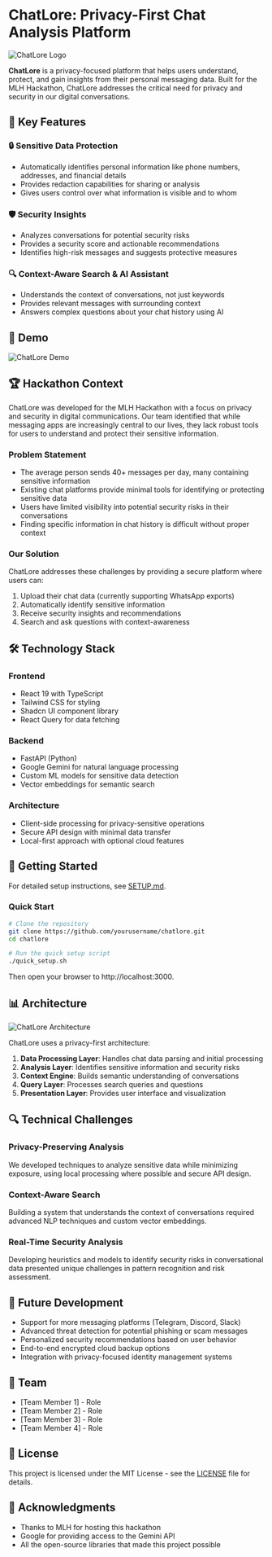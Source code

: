# ChatLore: Privacy-First Chat Analysis Platform

![ChatLore Logo](https://imgur.com/a/6Cg6xJL)

**ChatLore** is a privacy-focused platform that helps users understand, protect, and gain insights from their personal messaging data. Built for the MLH Hackathon, ChatLore addresses the critical need for privacy and security in our digital conversations.

## 🌟 Key Features

### 🔒 Sensitive Data Protection

-   Automatically identifies personal information like phone numbers, addresses, and financial details
-   Provides redaction capabilities for sharing or analysis
-   Gives users control over what information is visible and to whom

### 🛡️ Security Insights

-   Analyzes conversations for potential security risks
-   Provides a security score and actionable recommendations
-   Identifies high-risk messages and suggests protective measures

### 🔍 Context-Aware Search & AI Assistant

-   Understands the context of conversations, not just keywords
-   Provides relevant messages with surrounding context
-   Answers complex questions about your chat history using AI

## 📱 Demo

![ChatLore Demo](docs/images/chatlore_demo.gif)

## 🏆 Hackathon Context

ChatLore was developed for the MLH Hackathon with a focus on privacy and security in digital communications. Our team identified that while messaging apps are increasingly central to our lives, they lack robust tools for users to understand and protect their sensitive information.

### Problem Statement

-   The average person sends 40+ messages per day, many containing sensitive information
-   Existing chat platforms provide minimal tools for identifying or protecting sensitive data
-   Users have limited visibility into potential security risks in their conversations
-   Finding specific information in chat history is difficult without proper context

### Our Solution

ChatLore addresses these challenges by providing a secure platform where users can:

1. Upload their chat data (currently supporting WhatsApp exports)
2. Automatically identify sensitive information
3. Receive security insights and recommendations
4. Search and ask questions with context-awareness

## 🛠️ Technology Stack

### Frontend

-   React 19 with TypeScript
-   Tailwind CSS for styling
-   Shadcn UI component library
-   React Query for data fetching

### Backend

-   FastAPI (Python)
-   Google Gemini for natural language processing
-   Custom ML models for sensitive data detection
-   Vector embeddings for semantic search

### Architecture

-   Client-side processing for privacy-sensitive operations
-   Secure API design with minimal data transfer
-   Local-first approach with optional cloud features

## 🚀 Getting Started

For detailed setup instructions, see [SETUP.md](SETUP.md).

### Quick Start

```bash
# Clone the repository
git clone https://github.com/yourusername/chatlore.git
cd chatlore

# Run the quick setup script
./quick_setup.sh
```

Then open your browser to http://localhost:3000.

## 📊 Architecture

![ChatLore Architecture](docs/images/architecture_diagram.png)

ChatLore uses a privacy-first architecture:

1. **Data Processing Layer**: Handles chat data parsing and initial processing
2. **Analysis Layer**: Identifies sensitive information and security risks
3. **Context Engine**: Builds semantic understanding of conversations
4. **Query Layer**: Processes search queries and questions
5. **Presentation Layer**: Provides user interface and visualization

## 🔍 Technical Challenges

### Privacy-Preserving Analysis

We developed techniques to analyze sensitive data while minimizing exposure, using local processing where possible and secure API design.

### Context-Aware Search

Building a system that understands the context of conversations required advanced NLP techniques and custom vector embeddings.

### Real-Time Security Analysis

Developing heuristics and models to identify security risks in conversational data presented unique challenges in pattern recognition and risk assessment.

## 🔮 Future Development

-   Support for more messaging platforms (Telegram, Discord, Slack)
-   Advanced threat detection for potential phishing or scam messages
-   Personalized security recommendations based on user behavior
-   End-to-end encrypted cloud backup options
-   Integration with privacy-focused identity management systems

## 👥 Team

-   [Team Member 1] - Role
-   [Team Member 2] - Role
-   [Team Member 3] - Role
-   [Team Member 4] - Role

## 📄 License

This project is licensed under the MIT License - see the [LICENSE](LICENSE) file for details.

## 🙏 Acknowledgments

-   Thanks to MLH for hosting this hackathon
-   Google for providing access to the Gemini API
-   All the open-source libraries that made this project possible
